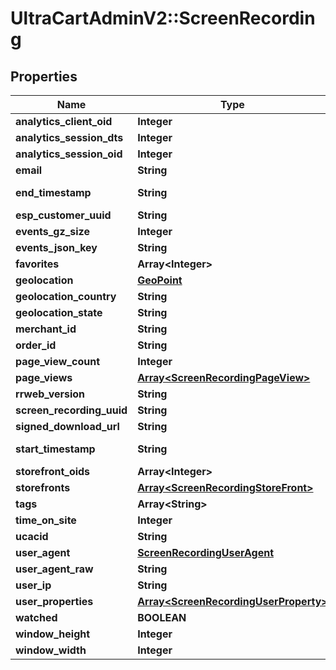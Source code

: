 # UltraCartAdminV2::ScreenRecording

## Properties
Name | Type | Description | Notes
------------ | ------------- | ------------- | -------------
**analytics_client_oid** | **Integer** |  | [optional] 
**analytics_session_dts** | **Integer** |  | [optional] 
**analytics_session_oid** | **Integer** |  | [optional] 
**email** | **String** |  | [optional] 
**end_timestamp** | **String** | Ending timestamp | [optional] 
**esp_customer_uuid** | **String** |  | [optional] 
**events_gz_size** | **Integer** |  | [optional] 
**events_json_key** | **String** |  | [optional] 
**favorites** | **Array&lt;Integer&gt;** |  | [optional] 
**geolocation** | [**GeoPoint**](GeoPoint.md) |  | [optional] 
**geolocation_country** | **String** |  | [optional] 
**geolocation_state** | **String** |  | [optional] 
**merchant_id** | **String** |  | [optional] 
**order_id** | **String** |  | [optional] 
**page_view_count** | **Integer** |  | [optional] 
**page_views** | [**Array&lt;ScreenRecordingPageView&gt;**](ScreenRecordingPageView.md) |  | [optional] 
**rrweb_version** | **String** |  | [optional] 
**screen_recording_uuid** | **String** |  | [optional] 
**signed_download_url** | **String** |  | [optional] 
**start_timestamp** | **String** | Starting timestamp | [optional] 
**storefront_oids** | **Array&lt;Integer&gt;** |  | [optional] 
**storefronts** | [**Array&lt;ScreenRecordingStoreFront&gt;**](ScreenRecordingStoreFront.md) |  | [optional] 
**tags** | **Array&lt;String&gt;** |  | [optional] 
**time_on_site** | **Integer** |  | [optional] 
**ucacid** | **String** |  | [optional] 
**user_agent** | [**ScreenRecordingUserAgent**](ScreenRecordingUserAgent.md) |  | [optional] 
**user_agent_raw** | **String** |  | [optional] 
**user_ip** | **String** |  | [optional] 
**user_properties** | [**Array&lt;ScreenRecordingUserProperty&gt;**](ScreenRecordingUserProperty.md) |  | [optional] 
**watched** | **BOOLEAN** |  | [optional] 
**window_height** | **Integer** |  | [optional] 
**window_width** | **Integer** |  | [optional] 


